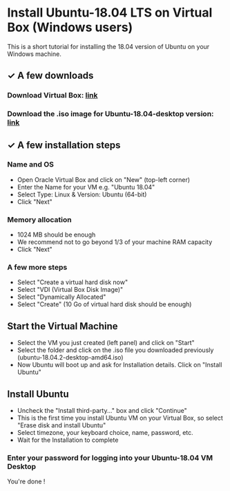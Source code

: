 # Install Ubuntu-18.04 LTS on Virtual Box (Windows users)
This is a short tutorial for installing the 18.04 version of Ubuntu on your Windows machine.

## ✓ A few downloads
### Download Virtual Box: [link](https://download.virtualbox.org/virtualbox/6.0.8/VirtualBox-6.0.8-130520-Win.exe)

### Download the .iso image for Ubuntu-18.04-desktop version: [link](http://releases.ubuntu.com/18.04/ubuntu-18.04.2-desktop-amd64.iso)

## ✓ A few installation steps
### Name and OS
- Open Oracle Virtual Box and click on "New" (top-left corner)
- Enter the Name for your VM e.g. "Ubuntu 18.04"
- Select Type: Linux & Version: Ubuntu (64-bit)
- Click "Next"

### Memory allocation
- 1024 MB should be enough
- We recommend not to go beyond 1/3 of your machine RAM capacity
- Click "Next"

### A few more steps
- Select "Create a virtual hard disk now"
- Select "VDI (Virtual Box Disk Image)"
- Select "Dynamically Allocated"
- Select "Create" (10 Go of virtual hard disk should be enough)

## Start the Virtual Machine
- Select the VM you just created (left panel) and click on "Start"
- Select the folder and click on the .iso file you downloaded previously (ubuntu-18.04.2-desktop-amd64.iso)
- Now Ubuntu will boot up and ask for Installation details. Click on "Install Ubuntu"

## Install Ubuntu
- Uncheck the "Install third-party..." box and click "Continue"
- This is the first time you install Ubuntu VM on your Virtual Box, so select "Erase disk and install Ubuntu"
- Select timezone, your keyboard choice, name, password, etc.
- Wait for the Installation to complete

### Enter your password for logging into your Ubuntu-18.04 VM Desktop

You're done !


